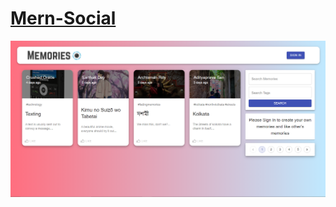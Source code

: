 # [Mern-Social](https://mernsocial.netlify.app/)

<img src="screenshots/MernSocialhome.png?raw=true">

